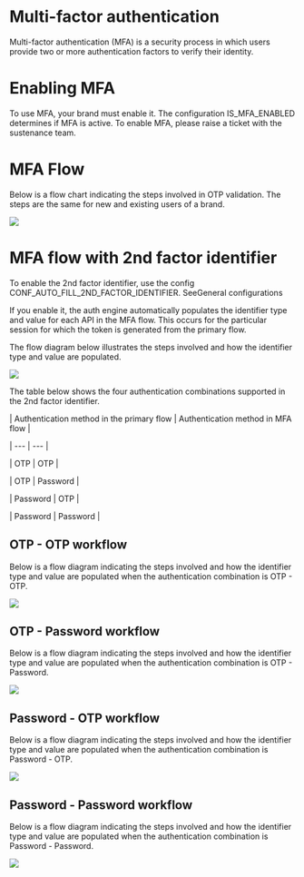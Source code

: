 # Multi-factor authentication

Multi-factor authentication (MFA) is a security process in which users provide two or more authentication factors to verify their identity.

# Enabling MFA

To use MFA, your brand must enable it. The configuration IS_MFA_ENABLED determines if MFA is active. To enable MFA, please raise a ticket with the sustenance team.

# MFA Flow

Below is a flow chart indicating the steps involved in OTP validation. The steps are the same for new and existing users of a brand.

![](https://files.readme.io/32be804-MFA_OTP_FLOW.jpg)

# MFA flow with 2nd factor identifier

To enable the 2nd factor identifier, use the config CONF_AUTO_FILL_2ND_FACTOR_IDENTIFIER. SeeGeneral configurations

If you enable it, the auth engine automatically populates the identifier type and value for each API in the MFA flow. This occurs for the particular session for which the token is generated from the primary flow.

The flow diagram below illustrates the steps involved and how the identifier type and value are populated.

![](https://files.readme.io/c801a83-Screenshot_2nd_factor.png)

The table below shows the four authentication combinations supported in the 2nd factor identifier.

| Authentication method in the primary flow | Authentication method in MFA flow |

| --- | --- |

| OTP | OTP |

| OTP | Password |

| Password | OTP |

| Password | Password |



## OTP - OTP workflow

Below is a flow diagram indicating the steps involved and how the identifier type and value are populated when the authentication combination is OTP - OTP.

![](https://files.readme.io/d44ad9a-otp_otp_2nd_factor.jpg)

## OTP - Password workflow

Below is a flow diagram indicating the steps involved and how the identifier type and value are populated when the authentication combination is OTP - Password.

![](https://files.readme.io/1d84341-otp_password_2nd_factor.jpg)

## Password - OTP workflow

Below is a flow diagram indicating the steps involved and how the identifier type and value are populated when the authentication combination is Password - OTP.

![](https://files.readme.io/b62f8ab-password_otp_2nd_factor.jpg)

## Password - Password workflow

Below is a flow diagram indicating the steps involved and how the identifier type and value are populated when the authentication combination is Password - Password.

![](https://files.readme.io/7c14cd3-password_password_2nd_factor.jpg)
